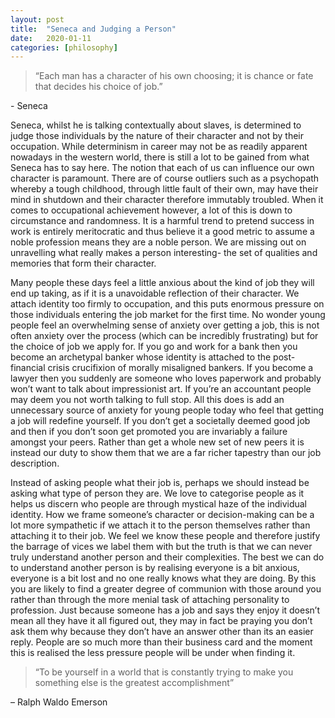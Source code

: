 ```yaml
---
layout: post
title:  "Seneca and Judging a Person"
date:   2020-01-11
categories: [philosophy]
---
```



<blockquote> “Each man has a character of his own choosing; it is chance or fate that decides his choice of job.” </blockquote>- Seneca 

Seneca, whilst he is talking contextually about slaves, is determined to judge those individuals by the nature of their character and not by their occupation. While determinism in career may not be as readily apparent nowadays in the western world, there is still a lot to be gained from what Seneca has to say here. The notion that each of us can influence our own character is paramount. There are of course outliers such as a psychopath whereby a tough childhood, through little fault of their own, may have their mind in shutdown and their character therefore immutably troubled. When it comes to occupational achievement however, a lot of this is down to circumstance and randomness. It is a harmful trend to pretend success in work is entirely meritocratic and thus believe it a good metric to assume a noble profession means they are a noble person. We are missing out on unravelling what really makes a person interesting- the set of qualities and memories that form their character. 

Many people these days feel a little anxious about the kind of job they will end up taking, as if it is a unavoidable reflection of their character. We attach identity too firmly to occupation, and this puts enormous pressure on those individuals entering the job market for the first time. No wonder young people feel an overwhelming sense of anxiety over getting a job, this is not often anxiety over the process (which can be incredibly frustrating) but for the choice of job we apply for. If you go and work for a bank then you become an archetypal banker whose identity is attached to the post-financial crisis crucifixion of morally misaligned bankers. If you become a lawyer then you suddenly are someone who loves paperwork and probably won’t want to talk about impressionist art. If you’re an accountant people may deem you not worth talking to full stop. All this does is add an unnecessary source of anxiety for young people today who feel that getting a job will redefine yourself. If you don’t get a societally deemed good job and then if you don’t soon get promoted you are invariably a failure amongst your peers. Rather than get a whole new set of new peers it is instead our duty to show them that we are a far richer tapestry than our job description. 
	
 Instead of asking people what their job is, perhaps we should instead be asking what type of person they are. We love to categorise people as it helps us discern who people are through mystical haze of the individual identity. How we frame someone’s character or decision-making can be a lot more sympathetic if we attach it to the person themselves rather than attaching it to their job. We feel we know these people and therefore justify the barrage of vices we label them with but the truth is that we can never truly understand another person and their complexities. The best we can do to understand another person is by realising everyone is a bit anxious, everyone is a bit lost and no one really knows what they are doing. By this you are likely to find a greater degree of communion with those around you rather than through the more menial task of attaching personality to profession. Just because someone has a job and says they enjoy it doesn’t mean all they have it all figured out, they may in fact be praying you don’t ask them why because they don’t have an answer other than its an easier reply. People are so much more than their business card and the moment this is realised the less pressure people will be under when finding it. 


<blockquote>“To be yourself in a world that is constantly trying to make you something else is the greatest accomplishment”</blockquote> – Ralph Waldo Emerson
